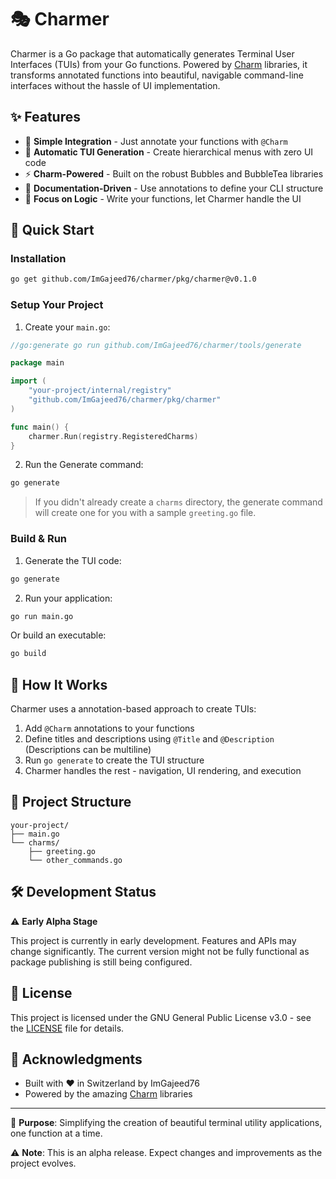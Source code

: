 # 🎭 Charmer

Charmer is a Go package that automatically generates Terminal User Interfaces (TUIs) from your Go functions. Powered
by [Charm](https://github.com/charmbracelet) libraries, it transforms annotated functions into beautiful, navigable
command-line interfaces without the hassle of UI implementation.

## ✨ Features

- 🎯 **Simple Integration** - Just annotate your functions with `@Charm`
- 🌳 **Automatic TUI Generation** - Create hierarchical menus with zero UI code
- ⚡ **Charm-Powered** - Built on the robust Bubbles and BubbleTea libraries
- 📝 **Documentation-Driven** - Use annotations to define your CLI structure
- 🚀 **Focus on Logic** - Write your functions, let Charmer handle the UI

## 🚀 Quick Start

### Installation

```bash
go get github.com/ImGajeed76/charmer/pkg/charmer@v0.1.0
```

### Setup Your Project

1. Create your `main.go`:

```go
//go:generate go run github.com/ImGajeed76/charmer/tools/generate

package main

import (
	"your-project/internal/registry"
	"github.com/ImGajeed76/charmer/pkg/charmer"
)

func main() {
	charmer.Run(registry.RegisteredCharms)
}
```

2. Run the Generate command:

```bash
go generate
```

> If you didn't already create a `charms` directory, the generate command will create one for you with a sample
`greeting.go` file.

### Build & Run

1. Generate the TUI code:

```bash
go generate
```

2. Run your application:

```bash
go run main.go
```

Or build an executable:

```bash
go build
```

## 🎨 How It Works

Charmer uses a annotation-based approach to create TUIs:

1. Add `@Charm` annotations to your functions
2. Define titles and descriptions using `@Title` and `@Description` (Descriptions can be multiline)
3. Run `go generate` to create the TUI structure
4. Charmer handles the rest - navigation, UI rendering, and execution

## 📁 Project Structure

```
your-project/
├── main.go
└── charms/
    ├── greeting.go
    └── other_commands.go
```

## 🛠️ Development Status

⚠️ **Early Alpha Stage**

This project is currently in early development. Features and APIs may change significantly. The current version might
not be fully functional as package publishing is still being configured.

## 📝 License

This project is licensed under the GNU General Public License v3.0 - see the [LICENSE](LICENSE) file for details.

## 💖 Acknowledgments

- Built with ❤️ in Switzerland by ImGajeed76
- Powered by the amazing [Charm](https://github.com/charmbracelet) libraries

---

🌟 **Purpose**: Simplifying the creation of beautiful terminal utility applications, one function at a time.

⚠️ **Note**: This is an alpha release. Expect changes and improvements as the project evolves.